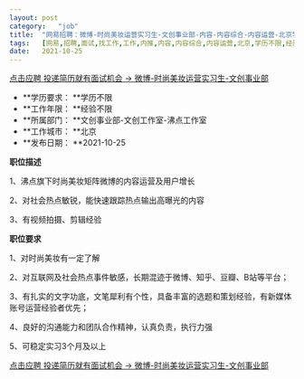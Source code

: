 ```yaml
---
layout:	post
category:	"job"
title:	"网易招聘：微博-时尚美妆运营实习生-文创事业部-内容-内容综合-内容运营-北京学历不限经验不限"
tags:	[网易,招聘,面试,找工作,工作,内推,内容,内容综合,内容运营,北京,学历不限,经验不限]
date:	2021-10-25
---
```


[点击应聘 投递简历就有面试机会 ->  微博-时尚美妆运营实习生-文创事业部](http://mobile.bole.netease.com/bole/boleDetail?id=35826&employeeId=346f03c3cda5f04c&key=all)



- **学历要求： **学历不限
- **工作年限： **经验不限
- **所属部门： **文创事业部-文创工作室-沸点工作室
- **工作城市： **北京
- **发布日期： **2021-10-25



**职位描述**

1、沸点旗下时尚美妆矩阵微博的内容运营及用户增长

2、对社会热点敏锐，能快速跟踪热点输出高曝光的内容

3、有视频拍摄、剪辑经验



**职位要求**

1、对时尚美妆有一定了解

2、对互联网及社会热点事件敏感，长期混迹于微博、知乎、豆瓣、B站等平台；

3、有扎实的文字功底，文笔犀利有个性，具备丰富的选题和策划经验，有新媒体账号运营经验者优先；

4、良好的沟通能力和团队合作精神，认真负责，执行力强

5、可稳定实习3个月及以上



[点击应聘 投递简历就有面试机会 ->  微博-时尚美妆运营实习生-文创事业部](http://mobile.bole.netease.com/bole/boleDetail?id=35826&employeeId=346f03c3cda5f04c&key=all)